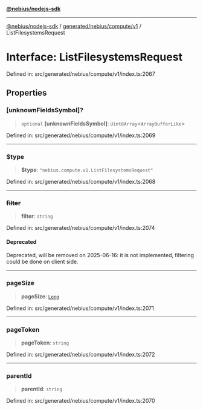 [**@nebius/nodejs-sdk**](../../../../../README.md)

***

[@nebius/nodejs-sdk](../../../../../README.md) / [generated/nebius/compute/v1](../README.md) / ListFilesystemsRequest

# Interface: ListFilesystemsRequest

Defined in: src/generated/nebius/compute/v1/index.ts:2067

## Properties

### \[unknownFieldsSymbol\]?

> `optional` **\[unknownFieldsSymbol\]**: `Uint8Array`\<`ArrayBufferLike`\>

Defined in: src/generated/nebius/compute/v1/index.ts:2069

***

### $type

> **$type**: `"nebius.compute.v1.ListFilesystemsRequest"`

Defined in: src/generated/nebius/compute/v1/index.ts:2068

***

### ~~filter~~

> **filter**: `string`

Defined in: src/generated/nebius/compute/v1/index.ts:2074

#### Deprecated

Deprecated, will be removed on 2025-06-16: it is not implemented, filtering could be done on client side.

***

### pageSize

> **pageSize**: [`Long`](../../../../../runtime/protos/core/classes/Long.md)

Defined in: src/generated/nebius/compute/v1/index.ts:2071

***

### pageToken

> **pageToken**: `string`

Defined in: src/generated/nebius/compute/v1/index.ts:2072

***

### parentId

> **parentId**: `string`

Defined in: src/generated/nebius/compute/v1/index.ts:2070
